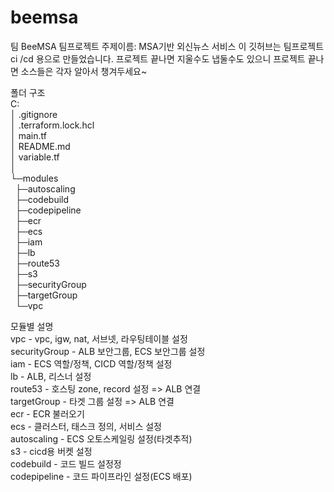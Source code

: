 # beemsa
팀 BeeMSA 팀프로젝트 
주제이름: MSA기반 외신뉴스 서비스 
이 깃허브는 팀프로젝트 ci /cd 용으로 만들었습니다. 
프로젝트 끝나면 지울수도 냅둘수도 있으니 프로젝트 끝나면 
소스들은 각자 알아서 챙겨두세요~
  
폴더 구조  
C:  
│  .gitignore  
│  .terraform.lock.hcl  
│  main.tf  
│  README.md  
│  variable.tf  
│  
└─modules  
&nbsp;&nbsp;├─autoscaling  
&nbsp;&nbsp;├─codebuild  
&nbsp;&nbsp;├─codepipeline  
&nbsp;&nbsp;├─ecr  
&nbsp;&nbsp;├─ecs  
&nbsp;&nbsp;├─iam  
&nbsp;&nbsp;├─lb  
&nbsp;&nbsp;├─route53  
&nbsp;&nbsp;├─s3  
&nbsp;&nbsp;├─securityGroup  
&nbsp;&nbsp;├─targetGroup  
&nbsp;&nbsp;└─vpc  
  
모듈별 설명  
vpc - vpc, igw, nat, 서브넷, 라우팅테이블 설정  
securityGroup - ALB 보안그룹, ECS 보안그룹 설정  
iam - ECS 역할/정책, CICD 역할/정책 설정  
lb - ALB, 리스너 설정  
route53 - 호스팅 zone, record 설정 => ALB 연결  
targetGroup - 타겟 그룹 설정 => ALB 연결  
ecr - ECR 불러오기  
ecs - 클러스터, 태스크 정의, 서비스 설정  
autoscaling - ECS 오토스케일링 설정(타겟추적)  
s3 - cicd용 버켓 설정  
codebuild - 코드 빌드 설정정  
codepipeline - 코드 파이프라인 설정(ECS 배포)  
